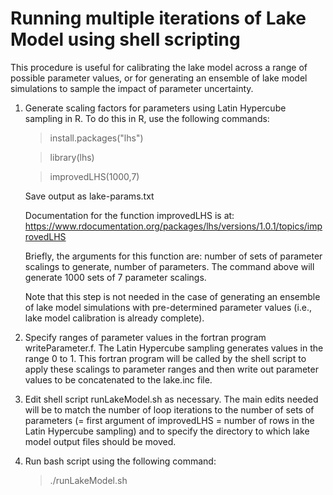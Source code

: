 # Running multiple iterations of Lake Model using shell scripting
This procedure is useful for calibrating the lake model across a range of possible parameter values, or for generating an ensemble of lake model simulations to sample the impact of parameter uncertainty.
1. Generate scaling factors for parameters using Latin Hypercube sampling in R. To do this in R, use the following commands:

   > install.packages("lhs")
   
   > library(lhs)
   
   > improvedLHS(1000,7)
   
   Save output as lake-params.txt
   
   Documentation for the function improvedLHS is at: https://www.rdocumentation.org/packages/lhs/versions/1.0.1/topics/improvedLHS

   Briefly, the arguments for this function are: number of sets of parameter scalings to generate, number of parameters. The command above will generate 1000 sets of 7 parameter scalings. 
   
   Note that this step is not needed in the case of generating an ensemble of lake model simulations with pre-determined parameter values (i.e., lake model calibration is already complete).

2. Specify ranges of parameter values in the fortran program writeParameter.f. The Latin Hypercube sampling generates values in the range 0 to 1. This fortran program will be called by the shell script to apply these scalings to parameter ranges and then write out parameter values to be concatenated to the lake.inc file.

3. Edit shell script runLakeModel.sh as necessary. The main edits needed will be to match the number of loop iterations to the number of sets of parameters (= first argument of improvedLHS = number of rows in the Latin Hypercube sampling) and to specify the directory to which lake model output files should be moved.

4. Run bash script using the following command:

    > ./runLakeModel.sh
